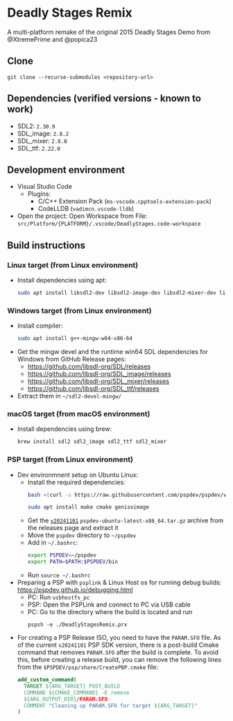 # Deadly Stages Remix

A multi-platform remake of the original 2015 Deadly Stages Demo from @XtremePrime and @popica23

## Clone
```
git clone --recurse-submodules <repository-url>
```

## Dependencies (verified versions - known to work)
- SDL2: `2.30.9`
- SDL_image: `2.8.2`
- SDL_mixer: `2.8.0`
- SDL_ttf: `2.22.0`

## Development environment
- Visual Studio Code
    - Plugins:
        - C/C++ Extension Pack (`ms-vscode.cpptools-extension-pack`)
        - CodeLLDB (`vadimcn.vscode-lldb`)
- Open the project: Open Workspace from File: `src/Platform/{PLATFORM}/.vscode/DeadlyStages.code-workspace`

## Build instructions

### Linux target (from Linux environment)
- Install dependencies using apt:
    ```bash
    sudo apt install libsdl2-dev libsdl2-image-dev libsdl2-mixer-dev libsdl2-ttf-dev
    ```

### Windows target (from Linux environment)
- Install compiler:
    ```bash
    sudo apt install g++-mingw-w64-x86-64
    ```
- Get the mingw devel and the runtime win64 SDL dependencies for Windows from GitHub Release pages: 
    - https://github.com/libsdl-org/SDL/releases
    - https://github.com/libsdl-org/SDL_image/releases
    - https://github.com/libsdl-org/SDL_mixer/releases
    - https://github.com/libsdl-org/SDL_ttf/releases
- Extract them in `~/sdl2-devel-mingw/`

### macOS target (from macOS environment)
- Install dependencies using brew:
    ```bash
    brew install sdl2 sdl2_image sdl2_ttf sdl2_mixer
    ```

### PSP target (from Linux environment)
- Dev environmnent setup on Ubuntu Linux:
    - Install the required dependencies:
        ```bash
        bash <(curl -s https://raw.githubusercontent.com/pspdev/pspdev/v20241101/prepare.sh)
        ```
        ```bash
        sudo apt install make cmake genisoimage
        ```
    - Get the [`v20241101`](https://github.com/pspdev/pspdev/releases/tag/v20241101) `pspdev-ubuntu-latest-x86_64.tar.gz` archive from the releases page and extract it
    - Move the `pspdev` directory to `~/pspdev`
    - Add in `~/.bashrc`:
        ```bash
        export PSPDEV=~/pspdev
        export PATH=$PATH:$PSPDEV/bin
        ```
    - Run `source ~/.bashrc`
- Preparing a PSP with `psplink` & Linux Host os for running debug builds: https://pspdev.github.io/debugging.html
    - PC: Run `usbhostfs_pc`
    - PSP: Open the PSPLink and connect to PC via USB cable
    - PC: Go to the directory where the build is located and run
        ```
        pspsh -e ./DeadlyStagesRemix.prx
        ```
- For creating a PSP Release ISO, you need to have the `PARAM.SFO` file. As of the current `v20241101` PSP SDK version, there is a post-build Cmake command that removes `PARAM.SFO` after the build is complete. To avoid this, before creating a release build, you can remove the following lines from the `$PSPDEV/psp/share/CreatePBP.cmake` file:
    ```cmake
    add_custom_command(
      TARGET ${ARG_TARGET} POST_BUILD
      COMMAND ${CMAKE_COMMAND} -E remove
      ${ARG_OUTPUT_DIR}/PARAM.SFO
      COMMENT "Cleaning up PARAM.SFO for target ${ARG_TARGET}"
    )
    ```
